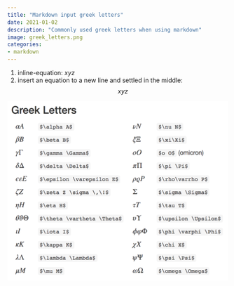 ```yaml
---
title: "Markdown input greek letters"
date: 2021-01-02
description: "Commonly used greek letters when using markdown" 
image: greek_letters.png
categories:
- markdown
---
```


1. inline-equation: $xyz$
2. insert an equation to a new line and settled in the middle: $$xyz$$

![](greek_letters.png)


